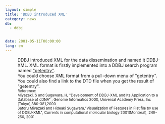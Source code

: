 ```yaml
---
layout: simple
title: 'DDBJ introduced XML'
category: news
db:
  - ddbj


date: 2001-05-11T00:00:00
lang: en
---
```


<dd>DDBJ introduced XML for the data dissemination and named it DDBJ-XML. XML format is firstly implemented into a DDBJ search program named <a href="http://getentry.ddbj.nig.ac.jp/top-e.html">"getentry"</a>.<br>
<dd>You could choose XML format from a pull-down menu of "getentry".<br>
<dd>You could also find a link to the DTD file when you get the result of "getentry".<br>
<dd><small>Reference:</small><br>
<dd><small>Miyazaki, S and Sugawara, H, "Development of DDBJ-XML and Its Application to a Database of cDNA" , Genome Informatics 2000, Universal Academy Press, Inc (Tokyo),380-381,2000</small><br>
<dd><small>Satoru Miyazaki and Hideaki Sugawara,"Visualization of Features in Flat file by use of DDBJ-XML", Currents in computational molecular biology 2001(Montreal), 249-250, 2001</small></dd>
</dd>
</dd>
</dd>
</dd>
</dd>
